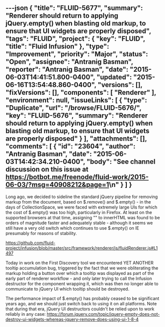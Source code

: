 ---json
{
  "title": "FLUID-5677",
  "summary": "Renderer should return to applying jQuery.empty() when blasting old markup, to ensure that UI widgets are properly disposed",
  "tags": "FLUID",
  "project": {
    "key": "FLUID",
    "title": "Fluid Infusion"
  },
  "type": "Improvement",
  "priority": "Major",
  "status": "Open",
  "assignee": "Antranig Basman",
  "reporter": "Antranig Basman",
  "date": "2015-06-03T14:41:51.800-0400",
  "updated": "2015-06-16T13:54:48.860-0400",
  "versions": [],
  "fixVersions": [],
  "components": [
    "Renderer"
  ],
  "environment": null,
  "issueLinks": [
    {
      "type": "Duplicate",
      "url": "/browse/FLUID-5676/",
      "key": "FLUID-5676",
      "summary": "Renderer should return to applying jQuery.empty() when blasting old markup, to ensure that UI widgets are properly disposed"
    }
  ],
  "attachments": [],
  "comments": [
    {
      "id": "23604",
      "author": "Antranig Basman",
      "date": "2015-06-03T14:42:34.210-0400",
      "body": "See channel discussion on this issue at <https://botbot.me/freenode/fluid-work/2015-06-03/?msg=40908212&page=1>\n"
    }
  ]
}
---
Long ago, we decided to sideline the standard jQuery pipeline for removing markup from the document, based on $.remove() and $.empty() - in the days of CollectionSpace, we were faced with extremely large UIs for which the cost of $.empty() was too high, particularly in Firefox. At least on the supported browsers at that time, assigning "" to innerHTML was found to be orders of magnitude faster and adequately stable - although it seems we still have a very old switch which continues to use $.empty() on IE presumably for reasons of stability.

<https://github.com/fluid-project/infusion/blob/master/src/framework/renderer/js/fluidRenderer.js#L1497>

Today in work on the First Discovery tool we encountered YET ANOTHER tooltip accumulation bug, triggered by the fact that we were obliterating the markup holding a button over which a tooltip was displayed as part of the early part of renderer workflow - and only later trying to call the Infusion destructor for the component wrapping it, which was then no longer able to communicate to jQuery UI which tooltip should be destroyed.

The performance impact of $.empty() has probably ceased to be significant years ago, and we should just switch back to using it on all platforms. Note that during that era, jQuery UI destructors couldn't be relied upon to work reliably in any case: <https://forum.jquery.com/topic/jquery-empty-does-not-destroy-ui-widgets-whereas-jquery-remove-does-using-ui-1-8-4>

        